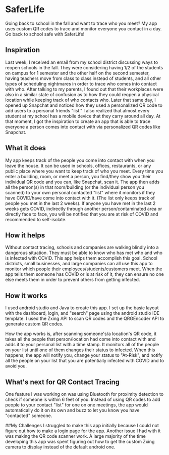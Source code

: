 # SaferLife
Going back to school in the fall and want to trace who you meet? My app uses custom QR codes to trace and monitor everyone you contact in a day. Go back to school safe with SaferLife!

## Inspiration
Last week, I received an email from my school district discussing ways to reopen schools in the fall. They were considering having 1/2 of the students on campus for 1 semester and the other half on the second semester, having teachers move from class to class instead of students, and all other types of scheduling nightmares in order to trace who comes into contact with who. After talking to my parents, I found out that their workplaces were also in a similar state of confusion as to how they could reopen a physical location while keeping track of who contacts who. Later that same day, I opened up Snapchat and noticed how they used a personalized QR code to add users to a personal friends "list." I also realized that almost every student at my school has a mobile device that they carry around all day. At that moment, I got the inspiration to create an app that is able to trace everyone a person comes into contact with via personalized QR codes like Snapchat.
 
## What it does
My app keeps track of the people you come into contact with when you leave the house. It can be used in schools, offices, restaurants, or any public place where you want to keep track of who you meet. Every time you enter a building, room, or meet a person, you find/they show you their individual QR code and you can, like Snapchat, scan it. The app then adds all the person(s) in that room/building (or the individual person you scanned) to your own personal contacted "list" where it monitors if they have COVID/have come into contact with it. (The list only keeps track of people you met in the last 2 weeks). If anyone you have met in the last 2 weeks gets COVID, indirectly through another person/contaminated area or directly face to face, you will be notified that you are at risk of COVID and recommended to self-isolate.
 
## How it helps
 
Without contact tracing, schools and companies are walking blindly into a dangerous situation. They must be able to know who has met who and who is infected with COVID. This app helps them accomplish this goal. School districts, small businesses, and large companies can all use this app to monitor which people their employees/students/customers meet. When the app tells them someone has COVID or is at risk of it, they can ensure no one else meets them in order to prevent others from getting infected.
 
## How it works
I used android studio and Java to create this app. I set up the basic layout with the dashboard, login, and "search" page using the android studio IDE template. I used the Zxing API to scan QR codes and the QRGEncoder API to generate custom QR codes. 
 
How the app works is, after scanning someone's/a location's QR code, it takes all the people that person/location had come into contact with and adds it to your personal list with a time stamp. It monitors all of the people on your list until one of them changes their status to infected. When this happens, the app will notify you, change your status to "At-Risk", and notify all the people on your list that you are potentially infected with COVID and to avoid you.
 
## What's next for QR Contact Tracing
One feature I was working on was using Bluetooth for proximity detection to check if someone is within 6 feet of you. Instead of using QR codes to add people to your contact "list" for one on one meetings, the app would automatically do it on its own and buzz to let you know you have "contacted" someone.
 
##My Challenges
I struggled to make this app initially because I could not figure out how to make a login page for the app. Another issue I had with it was making the QR code scanner work. A large majority of the time developing this app was spent figuring out how to get the custom Zxing camera to display instead of the default android one. 

